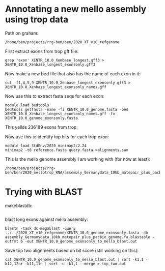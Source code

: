 # Annotating a new mello assembly using trop data
Path on graham:
```
/home/ben/projects/rrg-ben/ben/2020_XT_v10_refgenome
```
First extract exons from trop gff file:
```
grep 'exon' XENTR_10.0_Xenbase_longest.gff3 > XENTR_10.0_Xenbase_longest_exonsonly.gff3
```
Now make a new bed file that also has the name of each exon in it:
```
cut -f1,4,5,9 XENTR_10.0_Xenbase_longest_exonsonly.gff3 > XENTR_10.0_Xenbase_longest_exonsonly_names.gff
```
Now use this to extract fasta seqs for each exon:
```
module load bedtools
bedtools getfasta -name -fi XENTR_10.0_genome.fasta -bed XENTR_10.0_Xenbase_longest_exonsonly_names.gff -fo XENTR_10.0_genome_exonsonly.fasta
```
This yeilds 236189 exons from trop.

Now use this to identify top hits for each trop exon:
```
module load StdEnv/2020 minimap2/2.24
minimap2 -t8 reference.fasta query.fasta >alignments.sam 
```

This is the mello genome assembly I am working with (for now at least):
```
/home/ben/projects/rrg-ben/ben/2020_mellotrop_RNA/assembly_Germanydata_10kb_matepair_plus_pacbio_genome.fa
```

# Trying with BLAST

makeblastdb:
```
```
blast long exons against mello assembly:
```
blastn -task dc-megablast -query ../../2020_XT_v10_refgenome/XENTR_10.0_genome_exonsonly.fasta -db assembly_Germanydata_10kb_matepair_plus_pacbio_genome.fa_blastable -outfmt 6 -out XENTR_10.0_genome_exonsonly_to_mello_blast.out
```
Save top two alignments based on bit score (still working on this):
```
cat XENTR_10.0_genome_exonsonly_to_mello_blast.out | sort -k1,1 -k12,12nr -k11,11n | sort -u -k1,1 --merge > top_two.out
```

